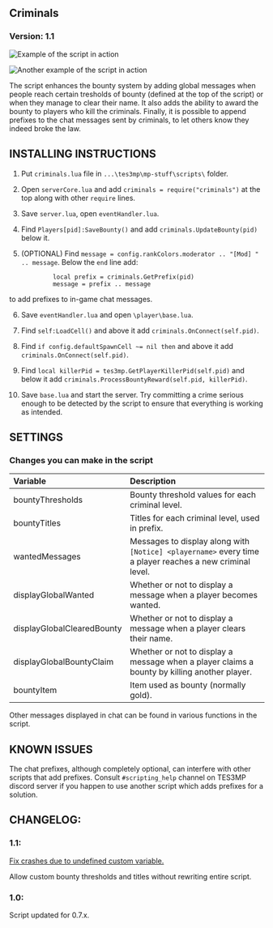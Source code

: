 ## Criminals
### Version: 1.1

![Example of the script in action](https://i.imgur.com/9wvbkro.png)

![Another example of the script in action](https://i.imgur.com/RKjTDpf.png)

The script enhances the bounty system by adding global messages when people reach certain tresholds of bounty (defined at the top of the script) or when they manage to clear their name. It also adds the ability to award the bounty to players who kill the criminals. Finally, it is possible to append prefixes to the chat messages sent by criminals, to let others know they indeed broke the law.


## INSTALLING INSTRUCTIONS

1) Put `criminals.lua` file in `...\tes3mp\mp-stuff\scripts\` folder.

2) Open `serverCore.lua` and add `criminals = require("criminals")` at the top along with other `require` lines.

3) Save `server.lua`, open `eventHandler.lua`.

4) Find `Players[pid]:SaveBounty()` and add `criminals.UpdateBounty(pid)` below it.

5) (OPTIONAL) Find `message = config.rankColors.moderator .. "[Mod] " .. message`. Below the `end` line add:
```
            local prefix = criminals.GetPrefix(pid)
            message = prefix .. message
```
to add prefixes to in-game chat messages.

6) Save `eventHandler.lua` and open `\player\base.lua`.

7) Find `self:LoadCell()` and above it add `criminals.OnConnect(self.pid)`.

8) Find `if config.defaultSpawnCell ~= nil then` and above it add `criminals.OnConnect(self.pid)`.

9) Find `local killerPid = tes3mp.GetPlayerKillerPid(self.pid)` and below it add `criminals.ProcessBountyReward(self.pid, killerPid)`.

10) Save `base.lua` and start the server. Try committing a crime serious enough to be detected by the script to ensure that everything is working as intended.

## SETTINGS

### Changes you can make in the script
|Variable|Description|
|:----|:-----|
|bountyThresholds|Bounty threshold values for each criminal level.|
|bountyTitles|Titles for each criminal level, used in prefix.|
|wantedMessages|Messages to display along with `[Notice] <playername>` every time a player reaches a new criminal level.|
|displayGlobalWanted|Whether or not to display a message when a player becomes wanted.|
|displayGlobalClearedBounty|Whether or not to display a message when a player clears their name.|
|displayGlobalBountyClaim|Whether or not to display a message when a player claims a bounty by killing another player.|
|bountyItem|Item used as bounty (normally gold).|

Other messages displayed in chat can be found in various functions in the script. 
## KNOWN ISSUES

The chat prefixes, although completely optional, can interfere with other scripts that add prefixes. Consult `#scripting_help` channel on TES3MP discord server if you happen to use another script which adds prefixes for a solution.

## CHANGELOG:
### 1.1:
[Fix crashes due to undefined custom variable.](https://github.com/quickstraw/tes3mp-scripts)

Allow custom bounty thresholds and titles without rewriting entire script.

### 1.0:
Script updated for 0.7.x.